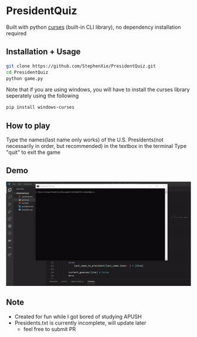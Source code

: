 # PresidentQuiz
Built with python [curses](https://docs.python.org/3/library/curses.html) (built-in CLI library), no dependency installation required

## Installation + Usage

```bash
git clone https://github.com/StephenXie/PresidentQuiz.git
cd PresidentQuiz
python game.py
```
Note that if you are using windows, you will have to install the curses library seperately using the following

```bash
pip install windows-curses
```

## How to play
Type the names(last name only works) of the U.S. Presidents(not necessarily in order, but recommended) in the textbox in the terminal
Type "quit" to exit the game

## Demo
![](/demo.gif)

## Note
- Created for fun while I got bored of studying APUSH
- Presidents.txt is currently incomplete, will update later
  - feel free to submit PR 
